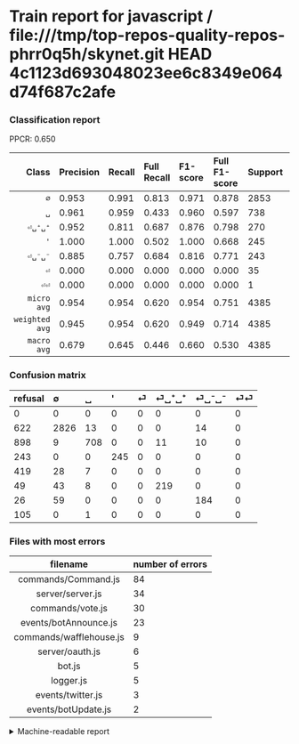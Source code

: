 # Train report for javascript / file:///tmp/top-repos-quality-repos-phrr0q5h/skynet.git HEAD 4c1123d693048023ee6c8349e064d74f687c2afe

### Classification report

PPCR: 0.650

| Class | Precision | Recall | Full Recall | F1-score | Full F1-score | Support | Full Support | PPCR |
|------:|:----------|:-------|:------------|:---------|:---------|:--------|:-------------|:-----|
| `∅` | 0.953| 0.991| 0.813| 0.971| 0.878| 2853| 3475| 0.821 |
| `␣` | 0.961| 0.959| 0.433| 0.960| 0.597| 738| 1636| 0.451 |
| `⏎␣⁺␣⁺` | 0.952| 0.811| 0.687| 0.876| 0.798| 270| 319| 0.846 |
| `'` | 1.000| 1.000| 0.502| 1.000| 0.668| 245| 488| 0.502 |
| `⏎␣⁻␣⁻` | 0.885| 0.757| 0.684| 0.816| 0.771| 243| 269| 0.903 |
| `⏎` | 0.000| 0.000| 0.000| 0.000| 0.000| 35| 454| 0.077 |
| `⏎⏎` | 0.000| 0.000| 0.000| 0.000| 0.000| 1| 106| 0.009 |
| `micro avg` | 0.954| 0.954| 0.620| 0.954| 0.751| 4385| 6747| 0.650 |
| `weighted avg` | 0.945| 0.954| 0.620| 0.949| 0.714| 4385| 6747| 0.650 |
| `macro avg` | 0.679| 0.645| 0.446| 0.660| 0.530| 4385| 6747| 0.650 |

### Confusion matrix

|refusal|  ∅| ␣| '| ⏎| ⏎␣⁺␣⁺| ⏎␣⁻␣⁻| ⏎⏎| 
|:---|:---|:---|:---|:---|:---|:---|:---|
|0 |0 |0 |0 |0 |0 |0 |0 |
|622 |2826 |13 |0 |0 |0 |14 |0 |
|898 |9 |708 |0 |0 |11 |10 |0 |
|243 |0 |0 |245 |0 |0 |0 |0 |
|419 |28 |7 |0 |0 |0 |0 |0 |
|49 |43 |8 |0 |0 |219 |0 |0 |
|26 |59 |0 |0 |0 |0 |184 |0 |
|105 |0 |1 |0 |0 |0 |0 |0 |

### Files with most errors

| filename | number of errors|
|:----:|:-----|
| commands/Command.js | 84 |
| server/server.js | 34 |
| commands/vote.js | 30 |
| events/botAnnounce.js | 23 |
| commands/wafflehouse.js | 9 |
| server/oauth.js | 6 |
| bot.js | 5 |
| logger.js | 5 |
| events/twitter.js | 3 |
| events/botUpdate.js | 2 |

<details>
    <summary>Machine-readable report</summary>
```json
{
  "cl_report": {"\u0027": {"f1-score": 1.0, "precision": 1.0, "recall": 1.0, "support": 245}, "macro avg": {"f1-score": 0.6604903402360243, "precision": 0.6786514738362656, "recall": 0.6454569469000149, "support": 4385}, "micro avg": {"f1-score": 0.9537058152793615, "precision": 0.9537058152793615, "recall": 0.9537058152793615, "support": 4385}, "weighted avg": {"f1-score": 0.948660702186699, "precision": 0.945327191902283, "recall": 0.9537058152793615, "support": 4385}, "\u2205": {"f1-score": 0.9714678583705739, "precision": 0.9531197301854974, "recall": 0.9905362776025236, "support": 2853}, "\u23ce": {"f1-score": 0.0, "precision": 0.0, "recall": 0.0, "support": 35}, "\u23ce\u23ce": {"f1-score": 0.0, "precision": 0.0, "recall": 0.0, "support": 1}, "\u23ce\u2423\u207a\u2423\u207a": {"f1-score": 0.8760000000000001, "precision": 0.9521739130434783, "recall": 0.8111111111111111, "support": 270}, "\u23ce\u2423\u207b\u2423\u207b": {"f1-score": 0.8159645232815963, "precision": 0.8846153846153846, "recall": 0.757201646090535, "support": 243}, "\u2423": {"f1-score": 0.96, "precision": 0.9606512890094979, "recall": 0.959349593495935, "support": 738}},
  "cl_report_full": {"\u0027": {"f1-score": 0.6684856753069577, "precision": 1.0, "recall": 0.5020491803278688, "support": 488}, "macro avg": {"f1-score": 0.5303058750862123, "precision": 0.6786514738362656, "recall": 0.44551209609280784, "support": 6747}, "micro avg": {"f1-score": 0.7513474667624864, "precision": 0.9537058152793615, "recall": 0.6198310360160071, "support": 6747}, "weighted avg": {"f1-score": 0.7135430235541134, "precision": 0.8764519916906107, "recall": 0.6198310360160071, "support": 6747}, "\u2205": {"f1-score": 0.877639751552795, "precision": 0.9531197301854974, "recall": 0.8132374100719425, "support": 3475}, "\u23ce": {"f1-score": 0.0, "precision": 0.0, "recall": 0.0, "support": 454}, "\u23ce\u23ce": {"f1-score": 0.0, "precision": 0.0, "recall": 0.0, "support": 106}, "\u23ce\u2423\u207a\u2423\u207a": {"f1-score": 0.7978142076502732, "precision": 0.9521739130434783, "recall": 0.6865203761755486, "support": 319}, "\u23ce\u2423\u207b\u2423\u207b": {"f1-score": 0.7714884696016772, "precision": 0.8846153846153846, "recall": 0.6840148698884758, "support": 269}, "\u2423": {"f1-score": 0.5967130214917825, "precision": 0.9606512890094979, "recall": 0.43276283618581907, "support": 1636}},
  "ppcr": 0.6499184822884245
}
```
</details>
